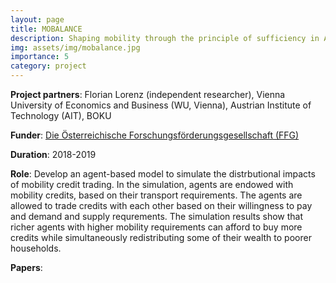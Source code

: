 ```yaml
---
layout: page
title: MOBALANCE
description: Shaping mobility through the principle of sufficiency in Austria
img: assets/img/mobalance.jpg
importance: 5
category: project
---
```



**Project partners**: Florian Lorenz (independent researcher), Vienna University of Economics and Business (WU, Vienna), Austrian Institute of Technology (AIT), BOKU

**Funder**: <a href="https://www.ffg.at/" target="_blank">Die Österreichische Forschungsförderungsgesellschaft (FFG)</a>



**Duration**: 2018-2019

**Role**: Develop an agent-based model to simulate the distrbutional impacts of mobility credit trading. In the simulation, agents are endowed with mobility credits, based on their transport requirements. The agents are allowed to trade credits with each other based on their willingness to pay and demand and supply requrements. The simulation results show that richer agents with higher mobility requirements can afford to buy more credits while simultaneously redistributing some of their wealth to poorer households.


**Papers**:
